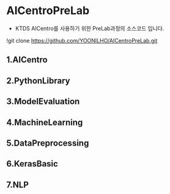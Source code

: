 # AICentroPreLab
* KTDS AICentro를 사용하기 위한 PreLab과정의 소스코드 입니다. 

!git clone https://github.com/YOONILHO/AICentroPreLab.git

## 1.AICentro
## 2.PythonLibrary
## 3.ModelEvaluation
## 4.MachineLearning
## 5.DataPreprocessing
## 6.KerasBasic
## 7.NLP


